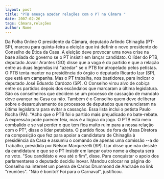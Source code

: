 ```yaml
---
layout: post
title: "PTB ameaça azedar relações com o PT na Câmara "
date: 2007-02-26
tags: Câmara,relações
author: None
---
```

Da Folha Online
O presidente da Câmara, deputado Arlindo Chinaglia (PT-SP), marcou para quinta-feira a eleição que irá definir o novo presidente do Conselho de Ética da Casa. A eleição deve provocar uma nova crise na base aliada do governo se o PT insistir em lançar candidato. O líder do PTB, deputado Jovair Arantes (GO) disse que a vaga é do partido e que a relação entre as duas legendas irá \"azedar\" se o PTB for atropelado pelos petistas. O PTB tenta manter na presidência do órgão o deputado Ricardo Izar (SP), que está em campanha. Mas o PT trabalha, nos bastidores, para indicar o deputado José Eduardo Cardozo (SP). O Conselho virou alvo de cobiça entre os partidos depois dos escândalos que marcaram a última legislatura. São os conselheiros que decidem se um processo de cassação de mandato deve avançar na Casa ou não. Também é o Conselho quem deve deliberar sobre o desarquivamento de processos de deputados que renunciaram na última legislatura para evitar a cassação. Essa lista inclui o petista Paulo Rocha (PA). \"Acho que o PTB foi o partido mais prejudicado no bate-rebate. A expressão pode parecer feia, mas é a lógica do jogo. O PTB está meio combalido e se vai perder o que tem fica muito ruim para a nossa relação com o PT\", disse o líder petebista. O partido ficou de fora da Mesa Diretora na composição que fez para apoiar a candidatura de Chinaglia à presidência da Casa e assumiu o comando de apenas uma comissão --a do Trabalho, presidida por Nelson Marquezelli (SP). Izar disse que não desiste da candidatura e que se o PT insistir em lançar outro nome a disputa será no voto. \"Sou candidato e vou até o fim\", disse. Para conquistar o apoio dos parlamentares o deputado decidiu inovar. Mandou colocar na página do Conselho na internet um poema de Carlos Drummond de Andrade no link \"reuniões\". \"Não é bonito? Foi para o Carnaval\", justificou.  